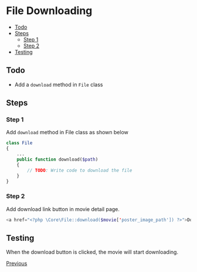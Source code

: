 # File Downloading <!-- omit from toc -->

- [Todo](#todo)
- [Steps](#steps)
  - [Step 1](#step-1)
  - [Step 2](#step-2)
- [Testing](#testing)

## Todo

- Add a `download` method in `File` class

## Steps

### Step 1

Add `download` method in File class as shown below

```php
class File
{
    ...
    public function download($path)
    {
        // TODO: Write code to download the file
    }
}
```

### Step 2

Add download link button in movie detail page.

```php
<a href="<?php \Core\File::download($movie['poster_image_path']) ?>">Download Movie</a>
```

## Testing

When the download button is clicked, the movie will start downloading.

[Previous](./file-uploading.md)
